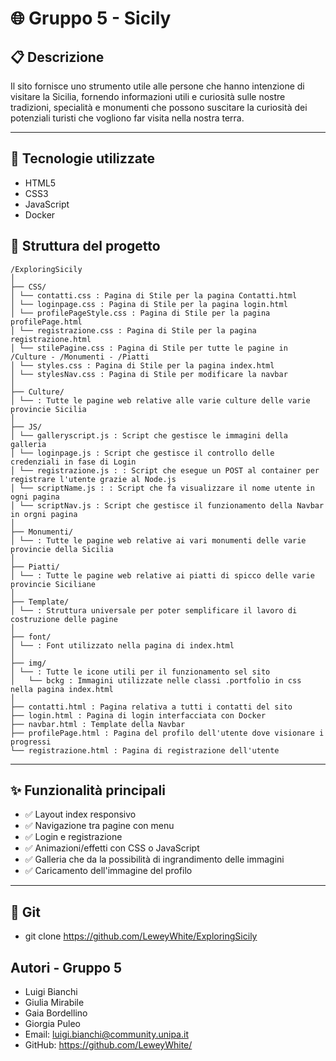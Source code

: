 # 🌐 Gruppo 5 - Sicily 
## 📋 Descrizione

Il sito fornisce uno strumento utile alle persone che hanno intenzione di visitare la Sicilia, fornendo informazioni utili e curiosità sulle nostre tradizioni, specialità e monumenti che possono suscitare la curiosità dei potenziali turisti che vogliono far visita nella nostra terra.

---

## 🚀 Tecnologie utilizzate

- HTML5  
- CSS3  
- JavaScript  
- Docker


## 📁 Struttura del progetto
```
/ExploringSicily
│
├── CSS/
│ └── contatti.css : Pagina di Stile per la pagina Contatti.html
│ └── loginpage.css : Pagina di Stile per la pagina login.html
│ └── profilePageStyle.css : Pagina di Stile per la pagina profilePage.html
│ └── registrazione.css : Pagina di Stile per la pagina registrazione.html
│ └── stilePagine.css : Pagina di Stile per tutte le pagine in /Culture - /Monumenti - /Piatti
│ └── styles.css : Pagina di Stile per la pagina index.html
│ └── stylesNav.css : Pagina di Stile per modificare la navbar
│ 
├── Culture/
│ └── : Tutte le pagine web relative alle varie culture delle varie provincie Sicilia
│
├── JS/
│ └── galleryscript.js : Script che gestisce le immagini della galleria 
│ └── loginpage.js : Script che gestisce il controllo delle credenziali in fase di Login
│ └── registrazione.js : : Script che esegue un POST al container per registrare l'utente grazie al Node.js
│ └── scriptName.js : : Script che fa visualizzare il nome utente in ogni pagina
│ └── scriptNav.js : Script che gestisce il funzionamento della Navbar in orgni pagina
│
├── Monumenti/
│ └── : Tutte le pagine web relative ai vari monumenti delle varie provincie della Sicilia
│
├── Piatti/
│ └── : Tutte le pagine web relative ai piatti di spicco delle varie provincie Siciliane
│
├── Template/
│ └── : Struttura universale per poter semplificare il lavoro di costruzione delle pagine
│
├── font/
│ └── : Font utilizzato nella pagina di index.html
│
├── img/   
│ └── : Tutte le icone utili per il funzionamento sel sito 
│   └── bckg : Immagini utilizzate nelle classi .portfolio in css nella pagina index.html
│ 
├── contatti.html : Pagina relativa a tutti i contatti del sito
├── login.html : Pagina di login interfacciata con Docker
├── navbar.html : Template della Navbar
├── profilePage.html : Pagina del profilo dell'utente dove visionare i progressi
└── registrazione.html : Pagina di registrazione dell'utente
```
---

## ✨ Funzionalità principali

- ✅ Layout index responsivo
- ✅ Navigazione tra pagine con menu
- ✅ Login e registrazione
- ✅ Animazioni/effetti con CSS o JavaScript
- ✅ Galleria che da la possibilità di ingrandimento delle immagini 
- ✅ Caricamento dell'immagine del profilo

---

## 🧪 Git 

-   git clone https://github.com/LeweyWhite/ExploringSicily

## Autori - Gruppo 5
- Luigi Bianchi
- Giulia Mirabile
- Gaia Bordellino
- Giorgia Puleo
- Email: luigi.bianchi@community.unipa.it
- GitHub: https://github.com/LeweyWhite/
